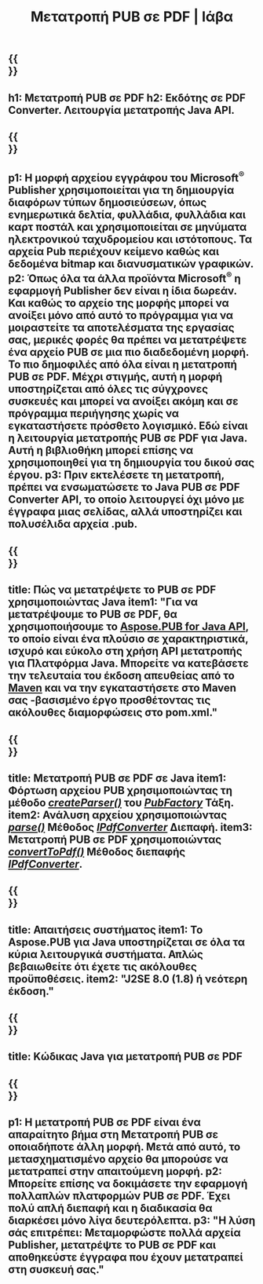 ﻿---
translation: true
template: /_templates/conversion-child-java.md
title: Μετατροπή PUB σε PDF | Ιάβα
description: Μετατρέψτε το PUB σε PDF χρησιμοποιώντας Java API σε οποιαδήποτε πλατφόρμα. Λειτουργία μετατροπής εκδότη που είναι εύκολο να ενσωματωθεί στη δική σας λύση.
url: /java/conversion/pub-to-pdf/
metakeywords: pub σε pdf java, μετατροπή pub σε pdf java, java pub σε pdf, εκδότης σε pdf java
family: pub
platformtag: java
feature: conversion
---

{{<section banner>}}
---
h1: Μετατροπή PUB σε PDF
h2: Εκδότης σε PDF Converter. Λειτουργία μετατροπής Java API.
---

{{<section overview>}}
---
p1: Η μορφή αρχείου εγγράφου του Microsoft<sup>®</sup> Publisher χρησιμοποιείται για τη δημιουργία διαφόρων τύπων δημοσιεύσεων, όπως ενημερωτικά δελτία, φυλλάδια, φυλλάδια και καρτ ποστάλ και χρησιμοποιείται σε μηνύματα ηλεκτρονικού ταχυδρομείου και ιστότοπους. Τα αρχεία Pub περιέχουν κείμενο καθώς και δεδομένα bitmap και διανυσματικών γραφικών.
p2: Όπως όλα τα άλλα προϊόντα Microsoft<sup>®</sup> η εφαρμογή Publisher δεν είναι η ίδια δωρεάν. Και καθώς το αρχείο της μορφής μπορεί να ανοίξει μόνο από αυτό το πρόγραμμα για να μοιραστείτε τα αποτελέσματα της εργασίας σας, μερικές φορές θα πρέπει να μετατρέψετε ένα αρχείο PUB σε μια πιο διαδεδομένη μορφή. Το πιο δημοφιλές από όλα είναι η μετατροπή PUB σε PDF. Μέχρι στιγμής, αυτή η μορφή υποστηρίζεται από όλες τις σύγχρονες συσκευές και μπορεί να ανοίξει ακόμη και σε πρόγραμμα περιήγησης χωρίς να εγκαταστήσετε πρόσθετο λογισμικό. Εδώ είναι η λειτουργία μετατροπής PUB σε PDF για Java. Αυτή η βιβλιοθήκη μπορεί επίσης να χρησιμοποιηθεί για τη δημιουργία του δικού σας έργου.
p3: Πριν εκτελέσετε τη μετατροπή, πρέπει να ενσωματώσετε το Java PUB σε PDF Converter API, το οποίο λειτουργεί όχι μόνο με έγγραφα μιας σελίδας, αλλά υποστηρίζει και πολυσέλιδα αρχεία .pub.
---

{{<section widget>}}
---
title: Πώς να μετατρέψετε το PUB σε PDF χρησιμοποιώντας Java
item1: "Για να μετατρέψουμε το PUB σε PDF, θα χρησιμοποιήσουμε το [Aspose.PUB for Java API](https://products.aspose.com/pub/java), το οποίο είναι ένα πλούσιο σε χαρακτηριστικά, ισχυρό και εύκολο στη χρήση API μετατροπής για Πλατφόρμα Java. Μπορείτε να κατεβάσετε την τελευταία του έκδοση απευθείας από το [Maven](https://repository.aspose.com/webapp/#/artifacts/browse/tree/General/repo/com/aspose/aspose-pub) και να την εγκαταστήσετε στο Maven σας -βασισμένο έργο προσθέτοντας τις ακόλουθες διαμορφώσεις στο pom.xml."
---

{{<section feature1>}}
---
title: Μετατροπή PUB σε PDF σε Java
item1: Φόρτωση αρχείου PUB χρησιμοποιώντας τη μέθοδο [*createParser()*](https://apireference.aspose.com/pub/java/com.aspose.pub/PubFactory#createParser-java.lang.String-) του [*PubFactory*](https://apireference.aspose.com/pub/java/com.aspose.pub/PubFactory) Τάξη.
item2: Ανάλυση αρχείου χρησιμοποιώντας [*parse()*](https://apireference.aspose.com/pub/java/com.aspose.pub/IPubParser#parse--) Μέθοδος [*IPdfConverter*](https://apireference.aspose.com/pub/java/com.aspose.pub/IPubParser) Διεπαφή.
item3: Μετατροπή PUB σε PDF χρησιμοποιώντας [*convertToPdf()*](https://apireference.aspose.com/pub/java/com.aspose.pub/IPdfConverter#convertToPdf-com.aspose.pub.Document-java.lang.String-) Μέθοδος διεπαφής [*IPdfConverter*](https://apireference.aspose.com/pub/java/com.aspose.pub/IPdfConverter).
---

{{<section feature2>}}
---
title: Απαιτήσεις συστήματος
item1: Το Aspose.PUB για Java υποστηρίζεται σε όλα τα κύρια λειτουργικά συστήματα. Απλώς βεβαιωθείτε ότι έχετε τις ακόλουθες προϋποθέσεις.
item2: "J2SE 8.0 (1.8) ή νεότερη έκδοση."
---

{{<section codeexample>}}
---
title: Κώδικας Java για μετατροπή PUB σε PDF
---

{{<section summary>}}
---
p1: Η μετατροπή PUB σε PDF είναι ένα απαραίτητο βήμα στη Μετατροπή PUB σε οποιαδήποτε άλλη μορφή. Μετά από αυτό, το μετασχηματισμένο αρχείο θα μπορούσε να μετατραπεί στην απαιτούμενη μορφή.
p2: Μπορείτε επίσης να δοκιμάσετε την εφαρμογή πολλαπλών πλατφορμών PUB σε PDF. Έχει πολύ απλή διεπαφή και η διαδικασία θα διαρκέσει μόνο λίγα δευτερόλεπτα.
p3: "Η λύση σάς επιτρέπει: Μεταμορφώστε πολλά αρχεία Publisher, μετατρέψτε το PUB σε PDF και αποθηκεύστε έγγραφα που έχουν μετατραπεί στη συσκευή σας."
---